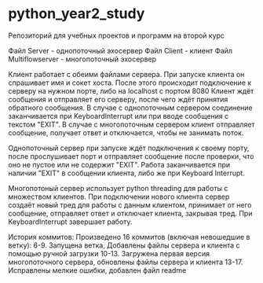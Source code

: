 # python_year2_study
Репозиторий для учебных проектов и программ на второй курс

Файл Server - однопоточный эхосервер
Файл Client - клиент
Файл Multiflowserver - многопоточный эхосервер


Клиент работает с обеими файлами сервера.
При запуске клиента он спрашивает имя и сокет хоста.
После этого происходит подключение к серверу на нужном порте, либо на localhost с портом 8080
Клиент ждёт сообщения и отправляет его серверу, после чего ждёт принятия обратного сообщения. В случае с однопоточным сервером соединение заканчивается 
при KeyboardInterrupt или при вводе сообщения с текстом "EXIT". В случае с многопоточным сервером клиент отправляет сообщение, получает ответ и отключается, чтобы не
занимать поток.

Однопоточный сервер при запуске ждёт подключения к своему порту, после прослушивает порт и отправляет сообщение после проверки, что оно не пустое или не содержит "EXIT". Работа
заканчивается при наличии "EXIT" в сообщении клиента, либо же при Keyboard Interrupt.

Многопотоный сервер использует python threading для работы с множеством клиентов. При подключении нового клиента сервер создаёт новый тред для работы с данным клиентом, принимает
от него сообщение, отправляет ответ и отключает клиента, закрывая тред. При KeyboardInterrupt завершает работу. 

История коммитов:
Произведено 16 коммитов (включая невошедшие в ветку):
6-9. Запущена ветка, Добавлены файлы сервера и клиента с помощью ручной загрузки
10-13. Загружена первая версия многопоточного сервера, обновлены файлы сервера и клиента
13-17. Исправлены мелкие ошибки, добавлен файл readme
